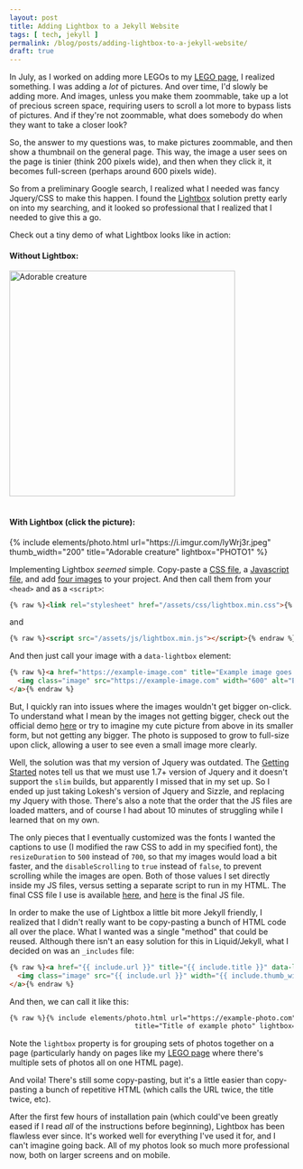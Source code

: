 ```yaml
---
layout: post
title: Adding Lightbox to a Jekyll Website
tags: [ tech, jekyll ]
permalink: /blog/posts/adding-lightbox-to-a-jekyll-website/
draft: true
---
```


In July, as I worked on adding more LEGOs to my [LEGO page](/interests-and-hobbies/legos/), I realized something. I was adding a _lot_ of pictures. And over time, I'd slowly be adding more. And images, unless you make them zoommable, take up a lot of precious screen space, requiring users to scroll a lot more to bypass lists of pictures. And if they're not zoommable, what does somebody do when they want to take a closer look?

So, the answer to my questions was, to make pictures zoommable, and then show a thumbnail on the general page. This way, the image a user sees on the page is tinier (think 200 pixels wide), and then when they click it, it becomes full-screen (perhaps around 600 pixels wide).

So from a preliminary Google search, I realized what I needed was fancy Jquery/CSS to make this happen. I found the [Lightbox](https://lokeshdhakar.com/projects/lightbox2/) solution pretty early on into my searching, and it looked so professional that I realized that I needed to give this a go.

Check out a tiny demo of what Lightbox looks like in action:

<div class="text-center">
  <h4>Without Lightbox:</h4>
  <img class="image" src="https://i.imgur.com/lyWrj3r.jpeg" width="400" alt="Adorable creature">
  <br><br>
  <h4>With Lightbox (click the picture):</h4>
  {% include elements/photo.html
      url="https://i.imgur.com/lyWrj3r.jpeg"
      thumb_width="200" title="Adorable creature" lightbox="PHOTO1"
  %}
</div>

Implementing Lightbox _seemed_ simple. Copy-paste a [CSS file](https://github.com/lokesh/lightbox2/tree/dev/dist/css), a [Javascript file](https://github.com/lokesh/lightbox2/tree/dev/dist/js), and add [four images](https://github.com/lokesh/lightbox2/tree/dev/dist/images) to your project. And then call them from your `<head>` and as a `<script>`:

```html
{% raw %}<link rel="stylesheet" href="/assets/css/lightbox.min.css">{% endraw %}
```

and

```html
{% raw %}<script src="/assets/js/lightbox.min.js"></script>{% endraw %}
```

And then just call your image with a `data-lightbox` element:

```html
{% raw %}<a href="https://example-image.com" title="Example image goes here" data-lightbox="IMAGE-1">
  <img class="image" src="https://example-image.com" width="600" alt="Example image goes here">
</a>{% endraw %}
```

But, I quickly ran into issues where the images wouldn't get bigger on-click. To understand what I mean by the images not getting bigger, check out the official demo [here](https://lokeshdhakar.com/projects/lightbox2/) or try to imagine my cute picture from above in its smaller form, but not getting any bigger. The photo is supposed to grow to full-size upon click, allowing a user to see even a small image more clearly.

Well, the solution was that my version of Jquery was outdated. The [Getting Started](https://lokeshdhakar.com/projects/lightbox2/#getting-started) notes tell us that we must use 1.7+ version of Jquery and it doesn't support the `slim` builds, but apparently I missed that in my set up. So I ended up just taking Lokesh's version of Jquery and Sizzle, and replacing my Jquery with those. There's also a note that the order that the JS files are loaded matters, and of course I had about 10 minutes of struggling while I learned that on my own.

The only pieces that I eventually customized was the fonts I wanted the captions to use (I modified the raw CSS to add in my specified font), the `resizeDuration` to `500` instead of `700`, so that my images would load a bit faster, and the `disableScrolling` to `true` instead of `false`, to prevent scrolling while the images are open. Both of those values I set directly inside my JS files, versus setting a separate script to run in my HTML. The final CSS file I use is available [here](https://github.com/emmasax4/emmasax4.info/blob/67e0b5c477ca8fed72f4fc2a364e4eb47af759ab/assets/css/lightbox.min.css), and [here](https://github.com/emmasax4/emmasax4.info/blob/8aec2dd10f0397ea25e7f6843126bcc3f58cee3a/assets/js/lightbox.min.js) is the final JS file.

In order to make the use of Lightbox a little bit more Jekyll friendly, I realized that I didn't really want to be copy-pasting a bunch of HTML code all over the place. What I wanted was a single "method" that could be reused. Although there isn't an easy solution for this in Liquid/Jekyll, what I decided on was an `_includes` file:

```html
{% raw %}<a href="{{ include.url }}" title="{{ include.title }}" data-lightbox="{{ include.lightbox }}">
  <img class="image" src="{{ include.url }}" width="{{ include.thumb_width }}" alt="{{ include.title }}">
</a>{% endraw %}
```

And then, we can call it like this:

```html
{% raw %}{% include elements/photo.html url="https://example-photo.com" thumb_width="150"
                               title="Title of example photo" lightbox="PHOTO-1" %}{% endraw %}
```

Note the `lightbox` property is for grouping sets of photos together on a page (particularly handy on pages like my [LEGO page](/interests-and-hobbies/legos/) where there's multiple sets of photos all on one HTML page).

And voila! There's still some copy-pasting, but it's a little easier than copy-pasting a bunch of repetitive HTML (which calls the URL twice, the title twice, etc).

After the first few hours of installation pain (which could've been greatly eased if I read _all_ of the instructions before beginning), Lightbox has been flawless ever since. It's worked well for everything I've used it for, and I can't imagine going back. All of my photos look so much more professional now, both on larger screens and on mobile.
